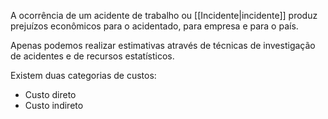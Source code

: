 A ocorrência de um acidente de trabalho ou [[Incidente|incidente]] produz prejuízos econômicos para o acidentado, para empresa e para o país.

Apenas podemos realizar estimativas através de técnicas de investigação de acidentes e de recursos estatísticos.

Existem duas categorias de custos:
- Custo direto
- Custo indireto